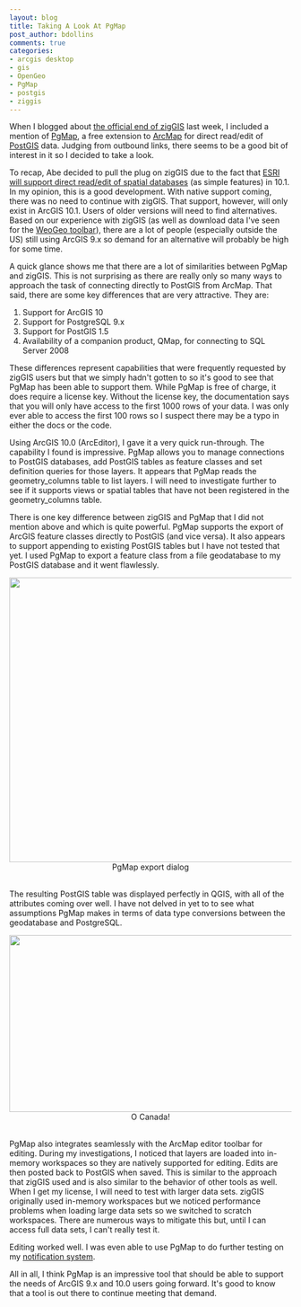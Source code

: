```yaml
---
layout: blog
title: Taking A Look At PgMap
post_author: bdollins
comments: true
categories:
- arcgis desktop
- gis
- OpenGeo
- PgMap
- postgis
- ziggis
---
```


When I blogged about <a href="http://blog.geomusings.com/2011/08/03/ziggis-the-end-of-the-road/">the official end of zigGIS</a> last week, I included a mention of <a href="http://st-links.com/default.aspx">PgMap</a>, a free extension to <a href="http://www.esri.com">ArcMap</a> for direct read/edit of <a href="http://postgis.refractions.net">PostGIS</a> data. Judging from outbound links, there seems to be a good bit of interest in it so I decided to take a look.

To recap, Abe decided to pull the plug on zigGIS due to the fact that <a href="http://events.esri.com/uc/QandA/index.cfm?fuseaction=Answer&amp;ConferenceID=DD02CFE7-1422-2418-7F271831F47A7A31&amp;QuestionID=3949">ESRI will support direct read/edit of spatial databases</a> (as simple features) in 10.1. In my opinion, this is a good development. With native support coming, there was no need to continue with zigGIS. That support, however, will only exist in ArcGIS 10.1. Users of older versions will need to find alternatives. Based on our experience with zigGIS (as well as download data I've seen for the <a href="http://www.zekiah.com/index.php?q=weogeo">WeoGeo toolbar</a>), there are a lot of people (especially outside the US) still using ArcGIS 9.x so demand for an alternative will probably be high for some time.   <!--more-->

A quick glance shows me that there are a lot of similarities between PgMap and zigGIS. This is not surprising as there are really only so many ways to approach the task of connecting directly to PostGIS from ArcMap. That said, there are some key differences that are very attractive. They are:

<ol>
	<li>Support for ArcGIS 10</li>
	<li>Support for PostgreSQL 9.x</li>
	<li>Support for PostGIS 1.5</li>
	<li>Availability of a companion product, QMap, for connecting to SQL Server 2008</li>
</ol>

These differences represent capabilities that were frequently requested by zigGIS users but that we simply hadn't gotten to so it's good to see that PgMap has been able to support them. While PgMap is free of charge, it does require a license key. Without the license key, the documentation says that you will only have access to the first 1000 rows of your data. I was only ever able to access the first 100 rows so I suspect there may be a typo in either the docs or the code.

Using ArcGIS 10.0 (ArcEditor), I gave it a very quick run-through. The capability I found is impressive. PgMap allows you to manage connections to PostGIS databases, add PostGIS tables as feature classes and set definition queries for those layers. It appears that PgMap reads the geometry_columns table to list layers. I will need to investigate further to see if it supports views or spatial tables that have not been registered in the geometry_columns table.

There is one key difference between zigGIS and PgMap that I did not mention above and which is quite powerful. PgMap supports the export of ArcGIS feature classes directly to PostGIS (and vice versa). It also appears to support appending to existing PostGIS tables but I have not tested that yet. I used PgMap to export a feature class from a file geodatabase to my PostGIS database and it went flawlessly.

<div style="text-align:center;"><img alt="" height="507" src="http://geobabble.files.wordpress.com/2011/08/pgmap_export.png" title="Using PgMap to export data to PostGIS" width="531" /><div style="text-align:center;font-size: 14px;">PgMap export dialog<br/><br/></div></div>

The resulting PostGIS table was displayed perfectly in QGIS, with all of the attributes coming over well. I have not delved in yet to to see what assumptions PgMap makes in terms of data type conversions between the geodatabase and PostgreSQL.

<div style="text-align:center;"><img alt="" height="315" src="http://geobabble.files.wordpress.com/2011/08/pgmap_qgis.png" title="QGIS displaying PostGIS data imported with PgMap" width="590" /><div style="text-align:center;font-size: 14px;">O Canada!<br/><br/></div></div>

PgMap also integrates seamlessly with the ArcMap editor toolbar for editing. During my investigations, I noticed that layers are loaded into in-memory workspaces so they are natively supported for editing. Edits are then posted back to PostGIS when saved. This is similar to the approach that zigGIS used and is also similar to the behavior of other tools as well. When I get my license, I will need to test with larger data sets. zigGIS originally used in-memory workspaces but we noticed performance problems when loading large data sets so we switched to scratch workspaces. There are numerous ways to mitigate this but, until I can access full data sets, I can't really test it.

Editing worked well. I was even able to use PgMap to do further testing on my <a href="http://blog.geomusings.com/2011/08/01/triggered-notifications-using-postgis/">notification system</a>.

All in all, I think PgMap is an impressive tool that should be able to support the needs of ArcGIS 9.x and 10.0 users going forward. It's good to know that a tool is out there to continue meeting that demand.